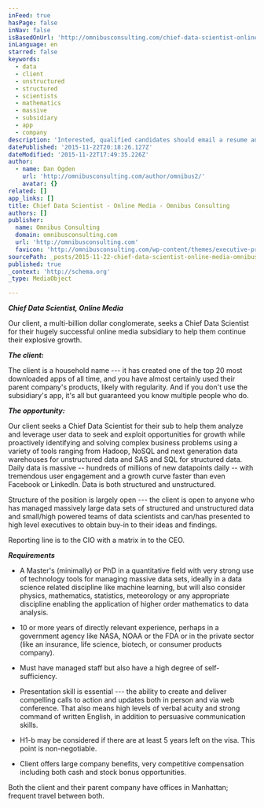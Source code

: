 ```yaml
---
inFeed: true
hasPage: false
inNav: false
isBasedOnUrl: 'http://omnibusconsulting.com/chief-data-scientist-online-media/'
inLanguage: en
starred: false
keywords:
  - data
  - client
  - unstructured
  - structured
  - scientists
  - mathematics
  - massive
  - subsidiary
  - app
  - company
description: 'Interested, qualified candidates should email a resume and cover letter to Dan Ogden, Principal, Omnibus Consulting at Chief Data Scientist, Online Media dan@omnibusconsulting.com The client: . MS Word (preferred) or PDF (acceptable). All inquiries treated as confidential.'
datePublished: '2015-11-22T20:18:26.127Z'
dateModified: '2015-11-22T17:49:35.226Z'
author:
  - name: Dan Ogden
    url: 'http://omnibusconsulting.com/author/omnibus2/'
    avatar: {}
related: []
app_links: []
title: Chief Data Scientist - Online Media - Omnibus Consulting
authors: []
publisher:
  name: Omnibus Consulting
  domain: omnibusconsulting.com
  url: 'http://omnibusconsulting.com'
  favicon: 'http://omnibusconsulting.com/wp-content/themes/executive-pro/images/favicon.ico'
sourcePath: _posts/2015-11-22-chief-data-scientist-online-media-omnibus-consulting.md
published: true
_context: 'http://schema.org'
_type: MediaObject

---
```

**_Chief Data Scientist, Online Media_**

Our client, a multi-billion dollar conglomerate, seeks a Chief Data Scientist for their hugely successful online media subsidiary to help them continue their explosive growth.

**_The client:_**

The client is a household name --- it has created one of the top 20 most downloaded apps of all time, and you have almost certainly used their parent company's products, likely with regularity.  And if you don't use the subsidiary's app, it's all but guaranteed you know multiple people who do.

**_The opportunity:_**

Our client seeks a Chief Data Scientist for their sub to help them analyze and leverage user data to seek and exploit opportunities for growth while proactively identifying and solving complex business problems using a variety of tools ranging from Hadoop, NoSQL and next generation data warehouses for unstructured data and SAS and SQL for structured data.  Daily data is massive -- hundreds of millions of new datapoints daily -- with tremendous user engagement and a growth curve faster than even Facebook or LinkedIn.  Data is both structured and unstructured.

Structure of the position is largely open --- the client is open to anyone who has managed massively large data sets of structured and unstructured data and small/high powered teams of data scientists and can/has presented to high level executives to obtain buy-in to their ideas and findings.

Reporting line is to the CIO with a matrix in to the CEO.

**_Requirements_**

* A Master's (minimally) or PhD in a quantitative field with very strong use of technology tools for managing massive data sets, ideally in a data science related discipline like machine learning, but will also consider physics, mathematics, statistics, meteorology or any appropriate discipline enabling the application of higher order mathematics to data analysis.

* 10 or more years of directly relevant experience, perhaps in a government agency like NASA, NOAA or the FDA or in the private sector (like an insurance, life science, biotech, or consumer products company).

* Must have managed staff but also have a high degree of self-sufficiency.

* Presentation skill is essential --- the ability to create and deliver compelling calls to action and updates both in person and via web conference. That also means high levels of verbal acuity and strong command of written English, in addition to persuasive communication skills.

* H1-b may be considered if there are at least 5 years left on the visa. This point is non-negotiable.

* Client offers large company benefits, very competitive compensation including both cash and stock bonus opportunities.

Both the client and their parent company have offices in Manhattan; frequent travel between both.